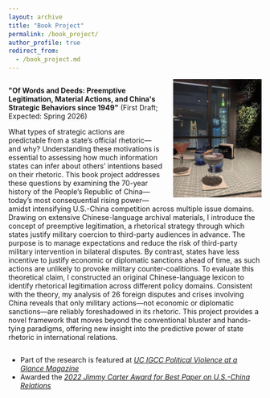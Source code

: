 ```yaml
---
layout: archive
title: "Book Project"
permalink: /book_project/
author_profile: true
redirect_from:
  - /book_project.md
---
```


<div style="overflow: auto;">
  <img src="/images/thumbnail_IMG_9548.jpg" alt="Taipei 101, 2023" style="float: right; margin-left: 20px; width: 35%;">
  <p>
    <strong>"Of Words and Deeds: Preemptive Legitimation, Material Actions, and China's Strategic Behaviors since 1949"</strong> (First Draft; Expected: Spring 2026)
  </p>
  <p>
    What types of strategic actions are predictable from a state’s official rhetoric—and why? Understanding these motivations is essential to assessing how much information states can infer about others’ intentions based on their rhetoric. This book project addresses these questions by examining the 70-year history of the People’s Republic of China—today’s most consequential rising power—amidst intensifying U.S.-China competition across multiple issue domains. Drawing on extensive Chinese-language archival materials, I introduce the concept of preemptive legitimation, a rhetorical strategy through which states justify military coercion to third-party audiences in advance. The purpose is to manage expectations and reduce the risk of third-party military intervention in bilateral disputes. By contrast, states have less incentive to justify economic or diplomatic sanctions ahead of time, as such actions are unlikely to provoke military counter-coalitions. To evaluate this theoretical claim, I constructed an original Chinese-language lexicon to identify rhetorical legitimation across different policy domains. Consistent with the theory, my analysis of 26 foreign disputes and crises involving China reveals that only military actions—not economic or diplomatic sanctions—are reliably foreshadowed in its rhetoric. This project provides a novel framework that moves beyond the conventional bluster and hands-tying paradigms, offering new insight into the predictive power of state rhetoric in international relations.
  </p>
</div>

- Part of the research is featured at *[UC IGCC Political Violence at a Glance Magazine](https://ucigcc.org/blog/will-nancy-pelosis-visit-to-taiwan-trigger-a-crisis/)*
- Awarded the *[2022 Jimmy Carter Award for Best Paper on U.S.-China Relations](https://chinafocus.azurewebsites.net/2022/10/04/announcing-the-winners-2022-young-scholars-forum-on-us-china-relations/)*
